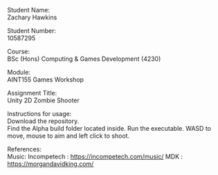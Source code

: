 
Student Name:  
Zachary Hawkins  
  
Student Number:  
10587295  
  
Course:  
BSc (Hons) Computing & Games Development (4230)  
  
Module:  
AINT155 Games Workshop  
  
Assignment Title:  
Unity 2D Zombie Shooter  

Instructions for usage:  
Download the repository.  
Find the Alpha build folder located inside.
Run the executable.
WASD to move, mouse to aim and left click to shoot.

References:  
Music:
  Incompetech : https://incompetech.com/music/
  MDK : https://morgandavidking.com/

